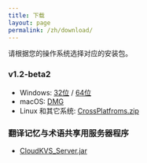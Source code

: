 ```yaml
---
title: 下载
layout: page
permalink: /zh/download/
---
```


请根据您的操作系统选择对应的安装包。

### v1.2-beta2

* Windows: [32位](https://github.com/xulihang/BasicCAT/releases/download/v1.2-beta2/BasicCAT-windows-x86.exe) /  [64位](https://github.com/xulihang/BasicCAT/releases/download/v1.2-beta2/BasicCAT-windows-x64.exe)
* macOS:  [DMG](https://github.com/xulihang/BasicCAT/releases/download/v1.2-beta2/BasicCAT_mac.dmg)
* Linux 和其它系统:  [CrossPlatfroms.zip](https://github.com/xulihang/BasicCAT/releases/download/v1.2-beta2/BasicCAT-crossplatforms.zip)


### 翻译记忆与术语共享用服务器程序

*  [CloudKVS_Server.jar](https://github.com/xulihang/BasicCAT/releases/download/v1.2-beta2/CloudKVS_Server.jar)